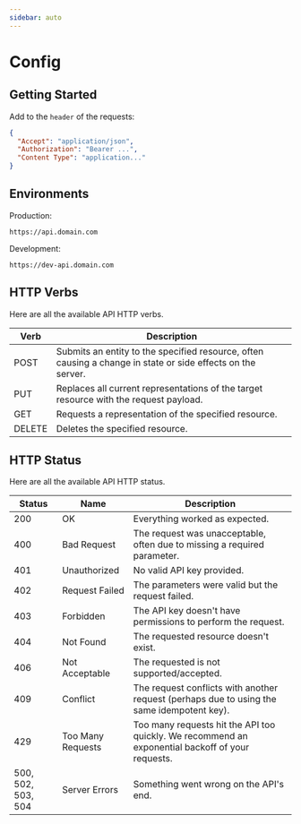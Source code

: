 ```yaml
---
sidebar: auto
---
```


# Config

## Getting Started

Add to the `header` of the requests:

```json
{
  "Accept": "application/json",
  "Authorization": "Bearer ...",
  "Content Type": "application..."
}
```

## Environments

Production:

```curl
https://api.domain.com
```

Development:

```curl
https://dev-api.domain.com
```

## HTTP Verbs

Here are all the available API HTTP verbs.

| Verb   | Description                                                                                                 |
| ------ | ----------------------------------------------------------------------------------------------------------- |
| POST   | Submits an entity to the specified resource, often causing a change in state or side effects on the server. |
| PUT    | Replaces all current representations of the target resource with the request payload.                       |
| GET    | Requests a representation of the specified resource.                                                        |
| DELETE | Deletes the specified resource.                                                                             |

## HTTP Status

Here are all the available API HTTP status.

| Status             | Name              | Description                                                                                      |
| ------------------ | ----------------- | ------------------------------------------------------------------------------------------------ |
| 200                | OK                | Everything worked as expected.                                                                   |
| 400                | Bad Request       | The request was unacceptable, often due to missing a required parameter.                         |
| 401                | Unauthorized      | No valid API key provided.                                                                       |
| 402                | Request Failed    | The parameters were valid but the request failed.                                                |
| 403                | Forbidden         | The API key doesn't have permissions to perform the request.                                     |
| 404                | Not Found         | The requested resource doesn't exist.                                                            |
| 406                | Not Acceptable    | The requested is not supported/accepted.                                                         |
| 409                | Conflict          | The request conflicts with another request (perhaps due to using the same idempotent key).       |
| 429                | Too Many Requests | Too many requests hit the API too quickly. We recommend an exponential backoff of your requests. |
| 500, 502, 503, 504 | Server Errors     | Something went wrong on the API's end.                                                           |
